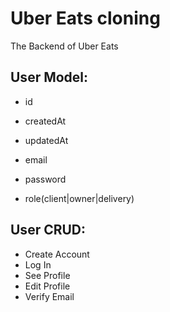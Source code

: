 # Uber Eats cloning

The Backend of Uber Eats

 ## User Model:

 - id
 - createdAt
 - updatedAt

 - email
 - password
 - role(client|owner|delivery)

 ## User CRUD:

 - Create Account
 - Log In
 - See Profile
 - Edit Profile
 - Verify Email
